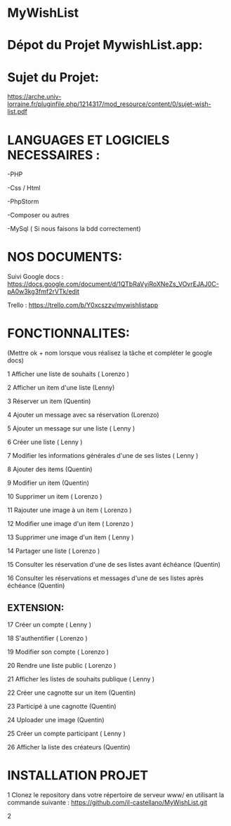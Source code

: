# MyWishList



# Dépot du Projet MywishList.app:

# Sujet du Projet:
https://arche.univ-lorraine.fr/pluginfile.php/1214317/mod_resource/content/0/sujet-wish-list.pdf





# LANGUAGES ET LOGICIELS NECESSAIRES :</u>



-PHP

-Css / Html

-PhpStorm

-Composer ou autres

-MySql ( Si nous faisons la bdd correctement)



# NOS DOCUMENTS:



Suivi Google docs : 
https://docs.google.com/document/d/1QTbRaVyiRoXNeZs_VOvrEJAJ0C-pA0w3kg3fmf2rVTk/edit

Trello : 
https://trello.com/b/Y0xcszzv/mywishlistapp




# FONCTIONNALITES: 


(Mettre ok + nom lorsque vous réalisez la tâche et compléter le google docs)


1 Afficher une liste de souhaits ( Lorenzo )

2 Afficher un item d'une liste  (Lenny)

3 Réserver un item  (Quentin)

4 Ajouter un message avec sa réservation (Lorenzo)

5 Ajouter un message sur une liste  ( Lenny )

6 Créer une liste ( Lenny )

7 Modifier les informations générales d'une de ses listes ( Lenny )

8 Ajouter des items (Quentin)


9 Modifier un item (Quentin)

10 Supprimer un item ( Lorenzo )

11 Rajouter une image à un item ( Lorenzo )

12 Modifier une image d'un item ( Lorenzo )

13 Supprimer une image d'un item ( Lenny )

14 Partager une liste ( Lorenzo )

15 Consulter les réservation d'une de ses listes avant échéance (Quentin)

16 Consulter les réservations et messages d'une de ses listes après échéance (Quentin)


## EXTENSION:


17 Créer un compte ( Lenny )

18 S'authentifier ( Lorenzo )

19 Modifier son compte ( Lorenzo )

20 Rendre une liste public ( Lorenzo )

21 Afficher les listes de souhaits publique ( Lenny )

22 Créer une cagnotte sur un item (Quentin)

23 Participé à une cagnotte (Quentin)

24 Uploader une image (Quentin)

25 Créer un compte participant ( Lenny )

26 Afficher la liste des créateurs (Quentin)





# INSTALLATION PROJET 

1 Clonez le repository dans votre répertoire de serveur www/ en utilisant la commande suivante :
https://github.com/il-castellano/MyWishList.git

2 





